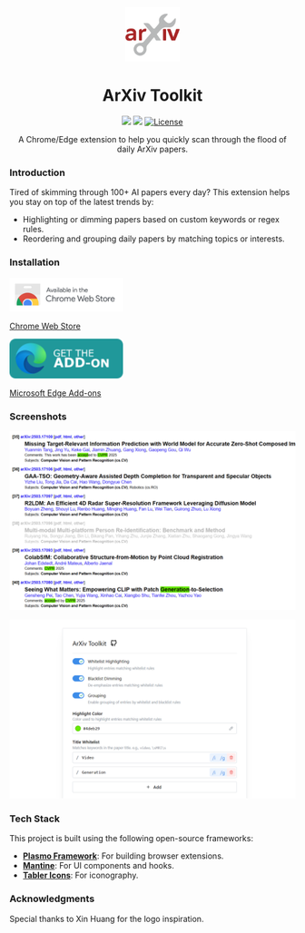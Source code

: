 <div align="center">
<img width="96px" height="96px" src="assets/logo-1024.png" alt="Vidat logo">

# ArXiv Toolkit

[![](https://img.shields.io/chrome-web-store/v/pjodeodbajecmlaofokdiifjlmhkkell.svg)](https://chromewebstore.google.com/detail/arxiv-toolkit/pjodeodbajecmlaofokdiifjlmhkkell)
[![](https://img.shields.io/badge/dynamic/json?label=edge%20add-on&color=ed793a&prefix=v&query=%24.version&url=https%3A%2F%2Fmicrosoftedge.microsoft.com%2Faddons%2Fgetproductdetailsbycrxid%2Fflgiaicohcfkkhppkncegpahnlmakloc)](https://microsoftedge.microsoft.com/addons/detail/arxiv-toolkit/flgiaicohcfkkhppkncegpahnlmakloc)
[![License](https://img.shields.io/badge/license-MIT-blue.svg)](./LICENSE)

A Chrome/Edge extension to help you quickly scan through the flood of daily ArXiv papers.

</div>

### Introduction

Tired of skimming through 100+ AI papers every day? This extension helps you stay on top of the latest trends by:

- Highlighting or dimming papers based on custom keywords or regex rules.
- Reordering and grouping daily papers by matching topics or interests.

### Installation

<a href="https://chromewebstore.google.com/detail/arxiv-toolkit/pjodeodbajecmlaofokdiifjlmhkkell">
  <img src="assets/chrome_badge.png" width="200px">
</a>

[Chrome Web Store](https://chromewebstore.google.com/detail/arxiv-toolkit/pjodeodbajecmlaofokdiifjlmhkkell)

<a href="https://microsoftedge.microsoft.com/addons/detail/arxiv-toolkit/flgiaicohcfkkhppkncegpahnlmakloc">
  <img src="assets/edge_badge.png" width="200px">
</a>

[Microsoft Edge Add-ons](https://microsoftedge.microsoft.com/addons/detail/arxiv-toolkit/flgiaicohcfkkhppkncegpahnlmakloc)

### Screenshots

![Screenshot](assets/screenshot1.png)

![Screenshot](assets/screenshot2.png)

### Tech Stack

This project is built using the following open-source frameworks:

- **[Plasmo Framework](https://docs.plasmo.com/)**: For building browser extensions.
- **[Mantine](https://mantine.dev/)**: For UI components and hooks.
- **[Tabler Icons](https://tabler-icons.io/)**: For iconography.

### Acknowledgments

Special thanks to Xin Huang for the logo inspiration.
